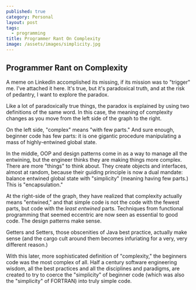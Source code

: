 ```yaml
---
published: true
category: Personal
layout: post
tags:
  - programming
title: Programmer Rant On Complexity
image: /assets/images/simplicity.jpg
---
```

## Programmer Rant on Complexity

A meme on LinkedIn accomplished its missing, if its mission was to "trigger" me. I've attached it here. It's true, but it's paradoxical truth, and at the risk of pedantry, I want to explore the paradox.

<!-- more -->

Like a lot of paradoxically true things, the paradox is explained by using two definitions of the same word. In this case, the meaning of complexity changes as you move from the left side of the graph to the right.

On the left side, "complex" means "with few parts." And sure enough, beginner code has few parts: it is one gigantic procedure manipulating a mass of highly-entwined global state.

In the middle, OOP and design patterns come in as a way to manage all the entwining, but the engineer thinks they are making things more complex. There are more "things" to think about. They create objects and interfaces, almost at random, because their guiding principle is now a dual mandate: balance entwined global state with "simplicity" (meaning having few parts.) This is "encapsulation."

At the right-side of the graph, they have realized that complexity actually means "entwined," and that simple code is not the code with the fewest parts, but code with the *least entwined* parts. Techniques from functional programming that seemed eccentric are now seen as essential to good code. The design patterns make sense.

Getters and Setters, those obscenities of Java best practice, actually make sense (and the cargo cult around them becomes infuriating for a very, very different reason.)

With this later, more sophisticated definition of "complexity," the beginners code was the most complex of all. Half a century software engineering wisdom, all the best practices and all the disciplines and paradigms, are created to try to coerce the "simplicity" of beginner code (which was also the "simplicity" of FORTRAN) into truly simple code.

